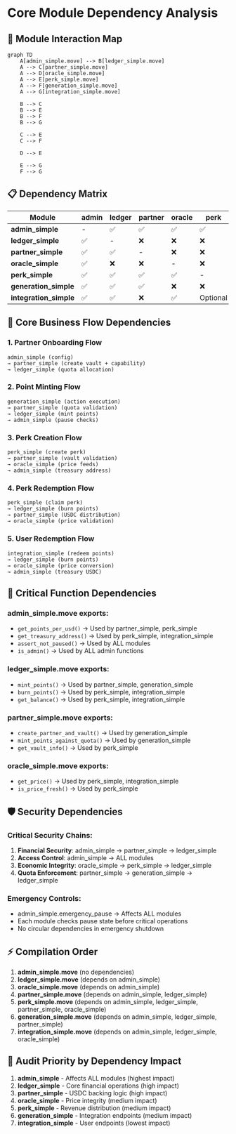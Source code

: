 # Core Module Dependency Analysis

## 🔗 Module Interaction Map

```mermaid
graph TD
    A[admin_simple.move] --> B[ledger_simple.move]
    A --> C[partner_simple.move] 
    A --> D[oracle_simple.move]
    A --> E[perk_simple.move]
    A --> F[generation_simple.move]
    A --> G[integration_simple.move]
    
    B --> C
    B --> E
    B --> F
    B --> G
    
    C --> E
    C --> F
    
    D --> E
    
    E --> G
    F --> G
```

## 📋 Dependency Matrix

| Module | admin | ledger | partner | oracle | perk | generation | integration |
|--------|-------|--------|---------|--------|------|------------|-------------|
| **admin_simple** | - | ✅ | ✅ | ✅ | ✅ | ✅ | ✅ |
| **ledger_simple** | ✅ | - | ❌ | ❌ | ❌ | ❌ | ❌ |
| **partner_simple** | ✅ | ✅ | - | ❌ | ❌ | ❌ | ❌ |
| **oracle_simple** | ✅ | ❌ | ❌ | - | ❌ | ❌ | ❌ |
| **perk_simple** | ✅ | ✅ | ✅ | ✅ | - | ❌ | ❌ |
| **generation_simple** | ✅ | ✅ | ✅ | ❌ | ❌ | - | ❌ |
| **integration_simple** | ✅ | ✅ | ❌ | ✅ | Optional | Optional | - |

## 🎯 Core Business Flow Dependencies

### 1. **Partner Onboarding Flow**
```
admin_simple (config) 
→ partner_simple (create vault + capability)
→ ledger_simple (quota allocation)
```

### 2. **Point Minting Flow** 
```
generation_simple (action execution)
→ partner_simple (quota validation)
→ ledger_simple (mint points)
→ admin_simple (pause checks)
```

### 3. **Perk Creation Flow**
```
perk_simple (create perk)
→ partner_simple (vault validation)
→ oracle_simple (price feeds)
→ admin_simple (treasury address)
```

### 4. **Perk Redemption Flow**
```
perk_simple (claim perk)
→ ledger_simple (burn points)
→ partner_simple (USDC distribution)
→ oracle_simple (price validation)
```

### 5. **User Redemption Flow**
```
integration_simple (redeem points)
→ ledger_simple (burn points)
→ oracle_simple (price conversion)
→ admin_simple (treasury USDC)
```

## 🔄 Critical Function Dependencies

### **admin_simple.move exports:**
- `get_points_per_usd()` → Used by partner_simple, perk_simple
- `get_treasury_address()` → Used by perk_simple, integration_simple
- `assert_not_paused()` → Used by ALL modules
- `is_admin()` → Used by ALL admin functions

### **ledger_simple.move exports:**
- `mint_points()` → Used by partner_simple, generation_simple
- `burn_points()` → Used by perk_simple, integration_simple
- `get_balance()` → Used by perk_simple, integration_simple

### **partner_simple.move exports:**
- `create_partner_and_vault()` → Used by generation_simple
- `mint_points_against_quota()` → Used by generation_simple
- `get_vault_info()` → Used by perk_simple

### **oracle_simple.move exports:**
- `get_price()` → Used by perk_simple, integration_simple
- `is_price_fresh()` → Used by perk_simple

## 🛡️ Security Dependencies

### **Critical Security Chains:**
1. **Financial Security**: admin_simple → partner_simple → ledger_simple
2. **Access Control**: admin_simple → ALL modules
3. **Economic Integrity**: oracle_simple → perk_simple → ledger_simple
4. **Quota Enforcement**: partner_simple → generation_simple → ledger_simple

### **Emergency Controls:**
- admin_simple.emergency_pause → Affects ALL modules
- Each module checks pause state before critical operations
- No circular dependencies in emergency shutdown

## ⚡ Compilation Order

1. **admin_simple.move** (no dependencies)
2. **ledger_simple.move** (depends on admin_simple)
3. **oracle_simple.move** (depends on admin_simple)
4. **partner_simple.move** (depends on admin_simple, ledger_simple)
5. **perk_simple.move** (depends on admin_simple, ledger_simple, partner_simple, oracle_simple)
6. **generation_simple.move** (depends on admin_simple, ledger_simple, partner_simple)
7. **integration_simple.move** (depends on admin_simple, ledger_simple, oracle_simple)

## 🎯 Audit Priority by Dependency Impact

1. **admin_simple** - Affects ALL modules (highest impact)
2. **ledger_simple** - Core financial operations (high impact)
3. **partner_simple** - USDC backing logic (high impact)
4. **oracle_simple** - Price integrity (medium impact)
5. **perk_simple** - Revenue distribution (medium impact)
6. **generation_simple** - Integration endpoints (medium impact)
7. **integration_simple** - User endpoints (lowest impact)
